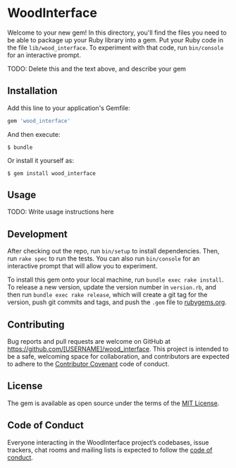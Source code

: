 # WoodInterface

Welcome to your new gem! In this directory, you'll find the files you need to be able to package up your Ruby library into a gem. Put your Ruby code in the file `lib/wood_interface`. To experiment with that code, run `bin/console` for an interactive prompt.

TODO: Delete this and the text above, and describe your gem

## Installation

Add this line to your application's Gemfile:

```ruby
gem 'wood_interface'
```

And then execute:

    $ bundle

Or install it yourself as:

    $ gem install wood_interface

## Usage

TODO: Write usage instructions here

## Development

After checking out the repo, run `bin/setup` to install dependencies. Then, run `rake spec` to run the tests. You can also run `bin/console` for an interactive prompt that will allow you to experiment.

To install this gem onto your local machine, run `bundle exec rake install`. To release a new version, update the version number in `version.rb`, and then run `bundle exec rake release`, which will create a git tag for the version, push git commits and tags, and push the `.gem` file to [rubygems.org](https://rubygems.org).

## Contributing

Bug reports and pull requests are welcome on GitHub at https://github.com/[USERNAME]/wood_interface. This project is intended to be a safe, welcoming space for collaboration, and contributors are expected to adhere to the [Contributor Covenant](http://contributor-covenant.org) code of conduct.

## License

The gem is available as open source under the terms of the [MIT License](https://opensource.org/licenses/MIT).

## Code of Conduct

Everyone interacting in the WoodInterface project’s codebases, issue trackers, chat rooms and mailing lists is expected to follow the [code of conduct](https://github.com/[USERNAME]/wood_interface/blob/master/CODE_OF_CONDUCT.md).
